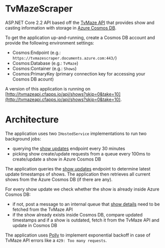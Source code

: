 # TvMazeScraper

ASP.NET Core 2.2 API based off the [TvMaze API](http://www.tvmaze.com/api) that provides show and casting information with storage in [Azure Cosmos DB](https://azure.microsoft.com/en-us/services/cosmos-db/).

To get the application up-and-running, create a Cosmos DB account and provide the following environment settings:

- Cosmos:Endpoint (e.g.: `https://tvmazescraper.documents.azure.com:443/`)
- Cosmos:Database (e.g.: `TvMaze`)
- Cosmos:Container (e.g.: `Shows`)
- Cosmos:PrimaryKey (primary connection key for accessing your Cosmos DB acount)

A version of this application is running on [http://tvmazeapi.cfapps.io/api/shows?skip=0&take=10](http://tvmazeapi.cfapps.io/api/shows?skip=0&take=10).


# Architecture
The application uses two `IHostedService` implementations to run two background jobs:
- querying the [show updates](http://www.tvmaze.com/api#show-updates) endpoint every 30 minutes
- picking show create/update requests from a queue every 100ms to create/update a show in Azure Cosmos DB

The application queries the [show updates](http://www.tvmaze.com/api#show-updates) endpoint to determine latest update timestamps of shows. The application then retrieves all current shows from the Azure Cosmos DB (if there are any).

For every show update we check whether the show is already inside Azure Cosmos DB:
- if not, post a message to an internal queue that [show details](http://www.tvmaze.com/api#show-main-information) need to be fetched from the TvMaze API
- if the show already exists inside Cosmos DB, compare updated timestamps and if a show is outdated, fetch it from the TvMaze API and update in Cosmos DB

The application uses [Polly](https://docs.microsoft.com/en-us/dotnet/standard/microservices-architecture/implement-resilient-applications/implement-http-call-retries-exponential-backoff-polly) to implement exponential backoff in case of TvMaze API errors like a `429: Too many requests`.